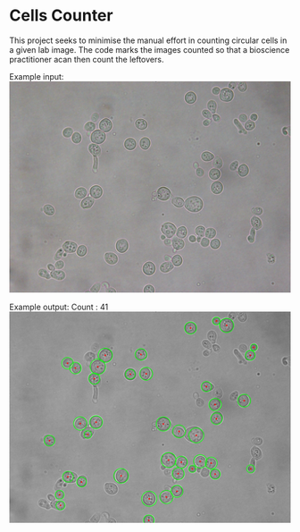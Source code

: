 # Cells Counter
This project seeks to minimise the manual effort in counting circular cells in a given lab image. The code marks the images counted so that a bioscience practitioner acan then count the leftovers.

Example input:
![Input](/input.png?raw=true "Input Image")

Example output:
Count : 41
![Result](/output.png?raw=true "Cells Counted")
